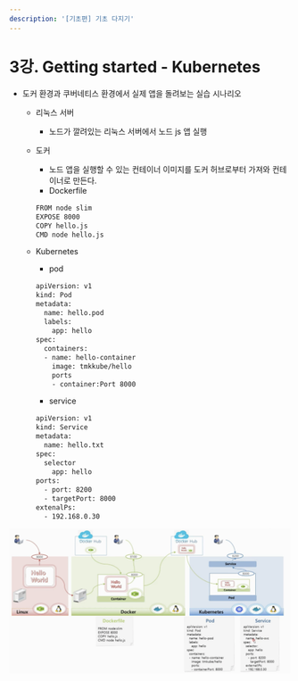 ```yaml
---
description: '[기초편] 기초 다지기'
---
```


# 3강. Getting started - Kubernetes

* 도커 환경과 쿠버네티스 환경에서 실제 앱을 돌려보는 실습 시나리오
  * 리눅스 서버
    * 노드가 깔려있는 리눅스 서버에서 노드 js 앱 실행
  * 도커

    * 노드 앱을 실행할 수 있는 컨테이너 이미지를 도커 허브로부터 가져와 컨테이너로 만든다.
    * Dockerfile

    ```text
    FROM node slim
    EXPOSE 8000
    COPY hello.js
    CMD node hello.js
    ```

  * Kubernetes

    * pod

    ```text
    apiVersion: v1
    kind: Pod
    metadata:
      name: hello.pod
      labels:
        app: hello
    spec:
      containers:
      - name: hello-container
        image: tmkkube/hello
        ports
        - container:Port 8000
    ```

    * service

    ```text
    apiVersion: v1
    kind: Service
    metadata:
      name: hello.txt
    spec:
      selector
        app: hello
    ports:
      - port: 8200
      - targetPort: 8000
    extenalPs:
      - 192.168.0.30
    ```

![](../.gitbook/assets/2021-08-11-8.22.10.png)

